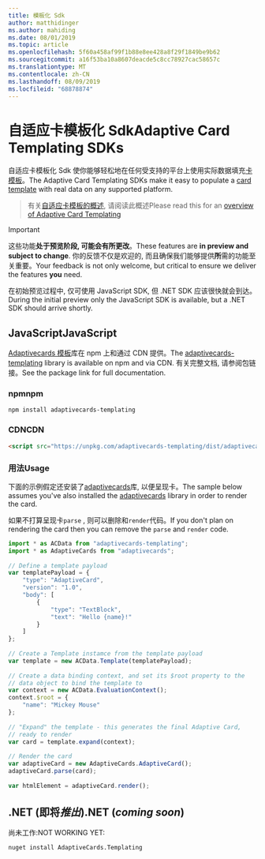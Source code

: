 ```yaml
---
title: 模板化 Sdk
author: matthidinger
ms.author: mahiding
ms.date: 08/01/2019
ms.topic: article
ms.openlocfilehash: 5f60a458af99f1b88e8ee428a8f29f1849be9b62
ms.sourcegitcommit: a16f53ba10a8607deacde5c8cc78927cac58657c
ms.translationtype: MT
ms.contentlocale: zh-CN
ms.lasthandoff: 08/09/2019
ms.locfileid: "68878874"
---
```

# <a name="adaptive-card-templating-sdks"></a><span data-ttu-id="051ce-102">自适应卡模板化 Sdk</span><span class="sxs-lookup"><span data-stu-id="051ce-102">Adaptive Card Templating SDKs</span></span>

<span data-ttu-id="051ce-103">自适应卡模板化 Sdk 使你能够轻松地在任何受支持的平台上使用实际数据填充[卡模板](language.md)。</span><span class="sxs-lookup"><span data-stu-id="051ce-103">The Adaptive Card Templating SDKs make it easy to populate a [card template](language.md) with real data on any supported platform.</span></span>

> <span data-ttu-id="051ce-104">有关[自适应卡模板的概述](index.md), 请阅读此概述</span><span class="sxs-lookup"><span data-stu-id="051ce-104">Please read this for an [overview of Adaptive Card Templating](index.md)</span></span>

> [!IMPORTANT] 
> 
> <span data-ttu-id="051ce-105">这些功能**处于预览阶段, 可能会有所更改**。</span><span class="sxs-lookup"><span data-stu-id="051ce-105">These features are **in preview and subject to change**.</span></span> <span data-ttu-id="051ce-106">你的反馈不仅是欢迎的, 而且确保我们能够提供**所**需的功能至关重要。</span><span class="sxs-lookup"><span data-stu-id="051ce-106">Your feedback is not only welcome, but  critical to ensure we deliver the features **you** need.</span></span>
> 
> <span data-ttu-id="051ce-107">在初始预览过程中, 仅可使用 JavaScript SDK, 但 .NET SDK 应该很快就会到达。</span><span class="sxs-lookup"><span data-stu-id="051ce-107">During the initial preview only the JavaScript SDK is available, but a .NET SDK should arrive shortly.</span></span>

## <a name="javascript"></a><span data-ttu-id="051ce-108">JavaScript</span><span class="sxs-lookup"><span data-stu-id="051ce-108">JavaScript</span></span>

<span data-ttu-id="051ce-109">[Adaptivecards 模板](https://www.npmjs.com/package/adaptivecards-templating)库在 npm 上和通过 CDN 提供。</span><span class="sxs-lookup"><span data-stu-id="051ce-109">The [adaptivecards-templating](https://www.npmjs.com/package/adaptivecards-templating) library is available on npm and via CDN.</span></span> <span data-ttu-id="051ce-110">有关完整文档, 请参阅包链接。</span><span class="sxs-lookup"><span data-stu-id="051ce-110">See the package link for full documentation.</span></span>

### <a name="npm"></a><span data-ttu-id="051ce-111">npm</span><span class="sxs-lookup"><span data-stu-id="051ce-111">npm</span></span>

```console
npm install adaptivecards-templating
```

### <a name="cdn"></a><span data-ttu-id="051ce-112">CDN</span><span class="sxs-lookup"><span data-stu-id="051ce-112">CDN</span></span>

```html
<script src="https://unpkg.com/adaptivecards-templating/dist/adaptivecards-templating.min.js"></script>
``` 

### <a name="usage"></a><span data-ttu-id="051ce-113">用法</span><span class="sxs-lookup"><span data-stu-id="051ce-113">Usage</span></span>

<span data-ttu-id="051ce-114">下面的示例假定还安装了[adaptivecards](https://www.npmjs.com/package/adaptivecards)库, 以便呈现卡。</span><span class="sxs-lookup"><span data-stu-id="051ce-114">The sample below assumes you've also installed the [adaptivecards](https://www.npmjs.com/package/adaptivecards) library in order to render the card.</span></span> 

<span data-ttu-id="051ce-115">如果不打算呈现卡`parse` , 则可以删除和`render`代码。</span><span class="sxs-lookup"><span data-stu-id="051ce-115">If you don't plan on rendering the card then you can remove the `parse` and `render` code.</span></span> 

```js
import * as ACData from "adaptivecards-templating";
import * as AdaptiveCards from "adaptivecards";
 
// Define a template payload
var templatePayload = {
    "type": "AdaptiveCard",
    "version": "1.0",
    "body": [
        {
            "type": "TextBlock",
            "text": "Hello {name}!"
        }
    ]
};
 
// Create a Template instamce from the template payload
var template = new ACData.Template(templatePayload);
 
// Create a data binding context, and set its $root property to the
// data object to bind the template to
var context = new ACData.EvaluationContext();
context.$root = {
    "name": "Mickey Mouse"
};
 
// "Expand" the template - this generates the final Adaptive Card,
// ready to render
var card = template.expand(context);
 
// Render the card
var adaptiveCard = new AdaptiveCards.AdaptiveCard();
adaptiveCard.parse(card);
 
var htmlElement = adaptiveCard.render();
```

## <a name="net-coming-soon"></a><span data-ttu-id="051ce-116">.NET (即将*推出*)</span><span class="sxs-lookup"><span data-stu-id="051ce-116">.NET (*coming soon*)</span></span>

<span data-ttu-id="051ce-117">尚未工作:</span><span class="sxs-lookup"><span data-stu-id="051ce-117">NOT WORKING YET:</span></span> 

```console
nuget install AdaptiveCards.Templating
```
